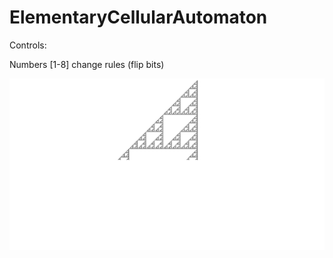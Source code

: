 # ElementaryCellularAutomaton

Controls:

Numbers [1-8] change rules (flip bits)

![Animation](https://github.com/SlawoStr/ElementaryCellularAutomaton/blob/master/Animation.gif)


